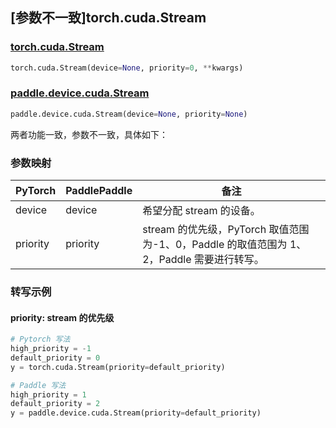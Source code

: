 ## [参数不一致]torch.cuda.Stream

### [torch.cuda.Stream](https://pytorch.org/docs/1.13/generated/torch.cuda.Stream.html#torch.cuda.Stream)

```python
torch.cuda.Stream(device=None, priority=0, **kwargs)
```

### [paddle.device.cuda.Stream](https://www.paddlepaddle.org.cn/documentation/docs/zh/api/paddle/device/cuda/Stream_cn.html)

```python
paddle.device.cuda.Stream(device=None, priority=None)
```

两者功能一致，参数不一致，具体如下：

### 参数映射

| PyTorch  | PaddlePaddle | 备注                                                                                      |
| -------- | ------------ | ----------------------------------------------------------------------------------------- |
| device   | device       | 希望分配 stream 的设备。                                                                  |
| priority | priority     | stream 的优先级，PyTorch 取值范围为-1、0，Paddle 的取值范围为 1、2，Paddle 需要进行转写。 |

### 转写示例

#### priority: stream 的优先级

```python
# Pytorch 写法
high_priority = -1
default_priority = 0
y = torch.cuda.Stream(priority=default_priority)

# Paddle 写法
high_priority = 1
default_priority = 2
y = paddle.device.cuda.Stream(priority=default_priority)
```

